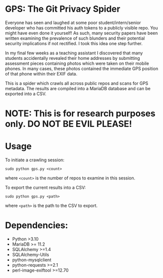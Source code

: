 # GPS: The Git Privacy Spider

Everyone has seen and laughed at some poor student/intern/senior developer who has committed his auth tokens to a publicly visible repo. You might have even done it yourself! As such, many security papers have been written examining the prevalence of such blunders and their potential security implications if not rectified. I took this idea one step further.

In my final few weeks as a teaching assistant I discovered that many students accidentally revealed their home addresses by submitting assessment pieces containing photos which were taken on their mobile phones. In many cases, these photos contained the immediate GPS position of that phone within their EXIF data.

This is a spider which crawls all across public repos and scans for GPS metadata. The results are compiled into a MariaDB database and can be exported into a CSV.

# NOTE: This is for research purposes only. DO NOT BE EVIL PLEASE!

# Usage
To initiate a crawling session:

```sudo python gps.py <count>```

where ```<count>``` is the number of repos to examine in this session.

To export the current results into a CSV:

```sudo python gps.py <path>```

where ```<path>``` is the path to the CSV to export.

# Dependencies:
* Python >3.10
* MariaDB >= 11.2
* SQLAlchemy >=1.4
* SQLAlchemy-Utils
* python-mysqlclient
* python-requests >=2.1
* perl-image-exiftool >=12.70
